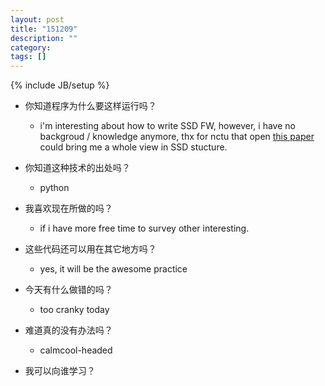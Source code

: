 ```yaml
---
layout: post
title: "151209"
description: ""
category: 
tags: []
---
```

{% include JB/setup %}

* 你知道程序为什么要这样运行吗？
  * i'm interesting about how to write SSD FW, however, i have no backgroud / knowledge anymore, thx for nctu that open [this paper](https://ir.nctu.edu.tw/bitstream/11536/45887/1/554201.pdf) could bring me a whole view in SSD stucture.

* 你知道这种技术的出处吗？
  * python

* 我喜欢现在所做的吗？
  * if i have more free time to survey other interesting.

* 这些代码还可以用在其它地方吗？
  * yes, it will be the awesome practice

* 今天有什么做错的吗？
  * too cranky today

* 难道真的没有办法吗？
  * calmcool-headed 

* 我可以向谁学习？
 
